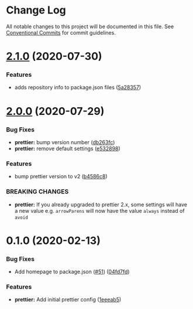 # Change Log

All notable changes to this project will be documented in this file.
See [Conventional Commits](https://conventionalcommits.org) for commit guidelines.

# [2.1.0](https://github.com/datacamp-engineering/jsconfig/compare/@datacamp/prettier-config@2.0.0...@datacamp/prettier-config@2.1.0) (2020-07-30)


### Features

* adds repository info to package.json files ([5a28357](https://github.com/datacamp-engineering/jsconfig/commit/5a28357))





# [2.0.0](https://github.com/datacamp-engineering/jsconfig/compare/@datacamp/prettier-config@0.1.0...@datacamp/prettier-config@2.0.0) (2020-07-29)


### Bug Fixes

* **prettier:** bump version number ([db263fc](https://github.com/datacamp-engineering/jsconfig/commit/db263fc))
* **prettier:** remove default settings ([e532898](https://github.com/datacamp-engineering/jsconfig/commit/e532898))


### Features

* bump prettier version to v2 ([b4586c8](https://github.com/datacamp-engineering/jsconfig/commit/b4586c8))


### BREAKING CHANGES

* **prettier:** If you already upgraded to prettier 2.x, some settings will have a new value
e.g. `arrowParens` will now have the value `always` instead of `avoid`





# 0.1.0 (2020-02-13)


### Bug Fixes

* Add homepage to package.json ([#51](https://github.com/datacamp-engineering/jsconfig/issues/51)) ([04fd7fd](https://github.com/datacamp-engineering/jsconfig/commit/04fd7fd))


### Features

* **prettier:** Add initial prettier config ([1eeeab5](https://github.com/datacamp-engineering/jsconfig/commit/1eeeab5))
